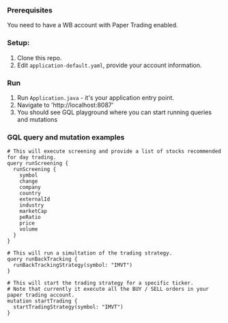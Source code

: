 ### Prerequisites

You need to have a WB account with Paper Trading enabled.

### Setup:

1. Clone this repo.
2. Edit `application-default.yaml`, provide your account information.

### Run

1. Run `Application.java` - it's your application entry point.
2. Navigate to 'http://localhost:8087'
3. You should see GQL playground where you can start running queries and mutations

### GQL query and mutation examples

```
# This will execute screening and provide a list of stocks recommended for day trading.
query runScreening {
  runScreening {
    symbol
    change
    company
    country
    externalId
    industry
    marketCap
    peRatio
    price
    volume
  }
}

# This will run a simultation of the trading strategy.
query runBackTracking {
  runBackTrackingStrategy(symbol: "IMVT")
}

# This will start the trading strategy for a specific ticker. 
# Note that currently it execute all the BUY / SELL orders in your paper trading account.
mutation startTrading {
  startTradingStrategy(symbol: "IMVT")
}

```
